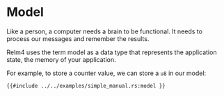 # Model

Like a person, a computer needs a brain to be functional. It needs to process our messages and remember the results.

Relm4 uses the term model as a data type that represents the application state, the memory of your application. 

For example, to store a counter value, we can store a `u8` in our model:

```rust,no_run,noplayground
{{#include ../../examples/simple_manual.rs:model }}
```

